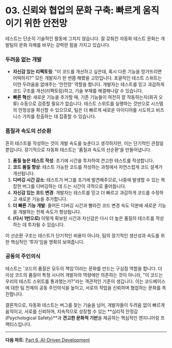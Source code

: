 # 03. 신뢰와 협업의 문화 구축: 빠르게 움직이기 위한 안전망

테스트는 단순히 기술적인 활동에 그치지 않습니다. 잘 갖춰진 자동화 테스트 문화는 개발팀의 문화 자체를 바꾸는 강력한 힘을 가지고 있습니다.

### 두려움 없는 개발

-   **자신감 있는 리팩토링**: "이 코드를 개선하고 싶은데, 혹시 다른 기능을 망가뜨리면 어떡하지?" 모든 개발자가 한 번쯤 해봤을 고민입니다. 포괄적인 테스트 스위트는 이런 두려움을 없애주는 '안전망' 역할을 합니다. 개발자는 테스트를 믿고 과감하게 코드 구조를 개선(리팩토링)하고, 기술 부채를 해결해나갈 수 있습니다.
-   **빠른 혁신**: 새로운 기능을 추가할 때, 기존 기능들이 여전히 잘 작동하는지(회귀 오류) 수동으로 검증할 필요가 없습니다. 테스트 스위트를 실행하는 것만으로 시스템의 안정성을 확신할 수 있으므로, 팀은 더 빠르게 새로운 아이디어를 시도하고 비즈니스 가치를 창출하는 데 집중할 수 있습니다.

### 품질과 속도의 선순환

흔히 테스트를 작성하는 것이 개발 속도를 늦춘다고 생각하지만, 이는 단기적인 관점일 뿐입니다. 장기적으로 자동화 테스트는 '품질과 속도의 선순환'을 만들어냅니다.

1.  **품질 높은 테스트 작성**: 초기에 시간을 투자하여 견고한 테스트를 작성합니다.
2.  **코드 품질 향상**: 테스트 가능한 코드를 작성하는 과정에서 자연스럽게 코드 설계가 개선됩니다.
3.  **디버깅 시간 감소**: 테스트가 버그를 조기에 발견해주므로, 나중에 발생할 수 있는 복잡한 버그를 디버깅하는 데 드는 시간이 극적으로 줄어듭니다.
4.  **자신감 있는 코드 변경**: 개발자는 테스트를 믿고 더 빠르고 과감하게 코드를 수정하고 새로운 기능을 추가합니다.
5.  **더 빠른 기능 개발**: 줄어든 디버깅 시간과 빨라진 코드 변경 속도 덕분에 새로운 기능을 개발하는 전체 속도가 향상됩니다.
6.  **(다시 1번으로)** 이렇게 확보된 시간과 자신감은 다시 더 높은 품질의 테스트를 작성하는 데 투자될 수 있습니다.

이 선순환 구조는 테스트가 단기적인 비용이 아니라, 팀의 장기적인 생산성과 속도를 위한 핵심적인 '투자'임을 명확히 보여줍니다.

### 공동의 주인의식

테스트는 '코드의 품질은 모두의 책임'이라는 문화를 만드는 구심점 역할을 합니다. 더 이상 코드의 품질이 특정 시니어 개발자의 역량에만 의존하는 것이 아니라, "이 코드는 우리의 테스트 스위트를 통과했는가?"라는 객관적인 기준이 생깁니다. 이는 코드베이스에 대한 팀 전체의 공동 주인의식을 높이고, 서로의 작업을 신뢰하며 협업하는 문화를 촉진합니다.

결론적으로, 자동화 테스트는 버그를 찾는 기술을 넘어, 개발자들이 두려움 없이 빠르게 움직이고, 서로를 신뢰하며, 지속적으로 성장할 수 있는 **심리적 안정감(Psychological Safety)**과 **견고한 문화적 기반**을 제공하는 핵심적인 엔지니어링 프랙티스입니다.

---
**다음 파트**: [Part 6. AI-Driven Development](../../06-ai-driven-development/README.md)
